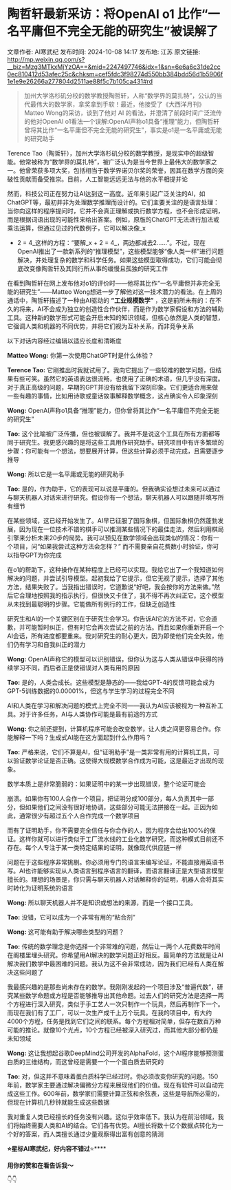 # 陶哲轩最新采访：将OpenAI o1 比作“一名平庸但不完全无能的研究生”被误解了

文章作者: AI寒武纪
发布时间: 2024-10-08 14:17
发布地: 江苏
原文链接: http://mp.weixin.qq.com/s?__biz=Mzg3MTkxMjYzOA==&mid=2247497746&idx=1&sn=6e6a6c31de2cc0ec810412d53afec25c&chksm=cef5fdc3f98274d550bb384bdd56d1b5906f1e1e9e26266a277804d2511ae88f5c7b105ca431#rd

  

> 加州大学洛杉矶分校的数学教授陶哲轩，人称“数学界的莫扎特”，公认的当代最伟大的数学家，拿奖拿到手软！最近，他接受了《大西洋月刊》Matteo
> Wong的采访，谈到了他对 AI 的看法，并澄清了前段时间广泛流传的他对OpenAI
> o1看法一个误解:OpenAI声称o1具备“推理”能力，但陶哲轩曾将其比作“一名平庸但不完全无能的研究生”，事实是o1是一名平庸或无能的研究助手

Terence
Tao（陶哲轩），加州大学洛杉矶分校的数学教授，是现实中的超级智能。他常被称为“数学界的莫扎特”，被广泛认为是当今世界上最伟大的数学家之一。他曾荣获多项大奖，包括相当于数学界诺贝尔奖的荣誉，因其在数学方面的突破性贡献而备受推崇。目前，人工智能远远无法与他的水平相提并论

然而，科技公司正在努力让AI达到这一高度。近年来引起广泛关注的AI，如ChatGPT等，最初并非为处理数学推理而设计的。它们主要关注的是语言处理：当你向这样的程序提问时，它并不会真正理解或执行数学方程，也不会形成证明，而是根据词语出现的可能性来给出答案。例如，原版的ChatGPT无法进行加法或乘法运算，但通过见过的代数例子，它可以解决像_x
+ 2 = 4_这样的方程：“要解_x + 2 =
4_，两边都减去2……”。不过，现在OpenAI推出了一款新系列的“推理模型”，这些模型能够“像人类一样”进行问题解决，并处理复杂的数学和科学任务。如果这些模型取得成功，它们可能会彻底改变像陶哲轩及其同行所从事的缓慢且孤独的研究工作

在看到陶哲轩在网上发布他对o1的评价时——他将其比作“一名平庸但并非完全无能的研究生”——Matteo
Wong想进一步了解他对这一技术潜力的看法。在上周的通话中，陶哲轩描述了一种由AI驱动的 **“工业规模数学”**
，这是前所未有的：在不久的将来，AI不会成为独立的创造性合作伙伴，而是作为数学家假设和方法的辅助工具。这种新的数学形式可能会开启未知的知识领域，但核心依然是人类的智慧，它强调人类和机器的不同优势，并将它们视为互补关系，而非竞争关系

以下对话内容经过编辑以适应长度和清晰度

**Matteo Wong:** 你第一次使用ChatGPT时是什么体验？

**Terence Tao:**
它刚推出时我就试用了。我向它提出了一些较难的数学问题，但结果有些可笑。虽然它的英语表达很流畅，也使用了正确的术语，但几乎没有深度。对于真正高级的问题，早期的GPT并没有给我留下深刻印象。它们更适合用来做一些有趣的事情，比如用诗歌或童话故事解释数学概念，这点确实令人印象深刻

**Wong:** OpenAI声称o1具备“推理”能力，但你曾将其比作“一名平庸但不完全无能的研究生”

**Tao:**
这个比喻被广泛传播，但也被误解了。我并不是说这个工具在所有方面都等同于研究生。我更感兴趣的是将这些工具用作研究助手。研究项目中有许多繁琐的步骤：你可能有一个想法，想要展开计算，但这些计算必须手动完成，且需要逐步推导

**Wong:** 所以它是一名平庸或无能的研究助手

**Tao:**
是的，作为助手，它的表现可以说是平庸的。但我确实设想过未来可以通过与聊天机器人对话来进行研究。假设你有一个想法，聊天机器人可以跟随并填写所有细节

在某些领域，这已经开始发生了。AI早已征服了国际象棋，但国际象棋仍然蓬勃发展，因为现在一位技术不错的棋手可以推测某些情况下的最佳走法，然后利用棋局引擎来分析未来20步的局势。我可以预见在数学领域会出现类似的情况：你有一个项目，问“如果我尝试这种方法会怎样？”
而不需要亲自花费数小时验证，你可以指导GPT为你完成

在o1的帮助下，这种操作在某种程度上已经可以实现。我给它出了一个我知道如何解决的问题，并尝试引导模型。起初我给了它提示，但它无视了提示，选择了其他方法，结果失败了。当我指出错误时，它道歉说“好吧，我会按你的方法来做。”然后它合理地按照我的指示执行，但很快又卡住了，我不得不再次纠正它。这个模型从未找到最聪明的步骤。它能做所有例行的工作，但缺乏创造性

研究生和AI的一个关键区别在于研究生会学习。你告诉AI它的方法不对，它会道歉，并可能暂时纠正，但有时它会再次尝试之前的方法。而且如果你重新开启一个AI会话，所有进度都要重来。我对研究生的耐心更大，因为即使他们完全失败，他们仍有学习和自我纠正的潜力

**Wong:** OpenAI声称它的模型可以识别错误，但你认为这与人类从错误中获得的持续学习不同，而后者正是使错误对人类有用的原因

**Tao:** 是的，人类会成长。这些模型是静态的——我给GPT-4的反馈可能会成为GPT-5训练数据的0.00001%，但这与学生学习的过程完全不同

AI和人类在学习和解决问题的模式上完全不同——我认为AI应该被视为一种互补工具。对于许多任务，AI与人类协作可能是最有前途的方式

**Wong:** 你之前还提到，计算机程序可能会改变数学，让人类之间更容易合作。你能解释一下吗？生成式AI能在这方面起到什么作用吗？

**Tao:**
严格来说，它们不算是AI，但“证明助手”是一类非常有用的计算机工具，可以验证数学论证是否正确。这使得大规模数学合作成为可能，这是最近才出现的现象。

数学本质上是非常脆弱的：如果证明中的某一步出现错误，整个论证可能会

崩溃。如果你有100人合作一个项目，把证明分成100部分，每人负责其中一部分，但如果他们之间没有很好地协调，这些部分可能无法拼接在一起。正因为如此，通常很少有超过五个人合作完成一个数学项目

而有了证明助手，你不需要完全信任与你合作的人，因为程序会给出100%的保证。这样你就可以进行类似于工厂流水线的工业化数学研究，而这种模式目前还不存在。每个人专注于某一类特定结果的证明，就像现代供应链一样

问题在于这些程序非常挑剔。你必须用专门的语言来编写论证，不能直接用英语书写。AI也许能够实现从人类语言到程序语言的翻译，而语言翻译正是大型语言模型擅长的。理想的场景是，你只需与聊天机器人对话解释你的证明，机器人会将其实时转化为证明系统的语言

**Wong:** 所以聊天机器人并不是知识或想法的来源，而是一个接口工具。

**Tao:** 没错，它可以成为一个非常有用的“粘合剂”

**Wong:** 这可能有助于解决哪些类型的问题？

**Tao:**
传统的数学理念是你选择一个非常难的问题，然后让一两个人花费数年时间在阁楼里埋头研究。你希望用AI解决的数学问题正好相反。最简单的方法就是让AI解决我们数学中最困难的问题。我认为这不会非常成功，因为我们已经有人类在解决这些问题了

我最感兴趣的是那些尚未存在的数学。我刚刚发起的一个项目涉及“普遍代数”，研究某些数学命题或方程是否能够推导出其他命题。过去人们的研究方法是选择一两个方程进行深入研究，类似于手工艺人一次只制作一个玩具，然后再制作下一个。而现在我们有了工厂，可以一次生产成千上万个玩具。在我的项目中，有大约4000个方程，任务是找到它们之间的联系。每个方程相对简单，但存在数百万种可能的推论。就像10个光点，10个方程已经被深入研究过，而其他大部分都仍是未知领域

**Wong:** 这让我想起谷歌DeepMind公司开发的AlphaFold，这个AI程序能够预测蛋白质的三维结构，而这曾经是需要一个一个蛋白质去研究的

**Tao:**
对，但这并不意味着蛋白质科学已经过时。你必须改变你研究的问题。150年前，数学家主要通过解决偏微分方程来展现他们的价值。现在有软件可以自动完成这些工作。600年前，数学家们需要计算正弦和余弦表，这些是导航所必需的，但现在计算机几秒钟就能生成这些数据

我对重复人类已经擅长的任务没有兴趣。这似乎效率低下。我认为在前沿领域，我们将始终需要人类和AI的结合。它们各有优势。AI擅长将数十亿个数据点转化为一个好的答案，而人类擅长通过少量观察得出富有创意的猜测

  

  

**⭐星标AI寒武纪，好内容不错过**⭐****

**用你的****赞****和****在看****告诉我～**

  

  

  

👇👇

